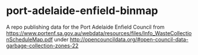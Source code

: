 # port-adelaide-enfield-binmap
A repo publishing data for the Port Adelaide Enfield Council from https://www.portenf.sa.gov.au/webdata/resources/files/Info_WasteCollectionScheduleMap.pdf under http://opencouncildata.org/#open-council-data-garbage-collection-zones-22

